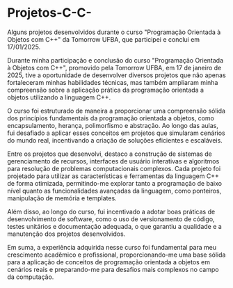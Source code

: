# Projetos-C-C-
Alguns projetos desenvolvidos durante o curso "Programação Orientada à Objetos com C++" da Tomorrow UFBA, que participei e conclui em 17/01/2025.



Durante minha participação e conclusão do curso "Programação Orientada à Objetos com C++", promovido pela Tomorrow UFBA, em 17 de janeiro de 2025, tive a oportunidade de desenvolver diversos projetos que não apenas fortaleceram minhas habilidades técnicas, mas também ampliaram minha compreensão sobre a aplicação prática da programação orientada a objetos utilizando a linguagem C++.

O curso foi estruturado de maneira a proporcionar uma compreensão sólida dos princípios fundamentais da programação orientada a objetos, como encapsulamento, herança, polimorfismo e abstração. Ao longo das aulas, fui desafiado a aplicar esses conceitos em projetos que simularam cenários do mundo real, incentivando a criação de soluções eficientes e escaláveis.

Entre os projetos que desenvolvi, destaco a construção de sistemas de gerenciamento de recursos, interfaces de usuário interativas e algoritmos para resolução de problemas computacionais complexos. Cada projeto foi projetado para utilizar as características e ferramentas da linguagem C++ de forma otimizada, permitindo-me explorar tanto a programação de baixo nível quanto as funcionalidades avançadas da linguagem, como ponteiros, manipulação de memória e templates.

Além disso, ao longo do curso, fui incentivado a adotar boas práticas de desenvolvimento de software, como o uso de versionamento de código, testes unitários e documentação adequada, o que garantiu a qualidade e a manutenção dos projetos desenvolvidos.

Em suma, a experiência adquirida nesse curso foi fundamental para meu crescimento acadêmico e profissional, proporcionando-me uma base sólida para a aplicação de conceitos de programação orientada a objetos em cenários reais e preparando-me para desafios mais complexos no campo da computação.
